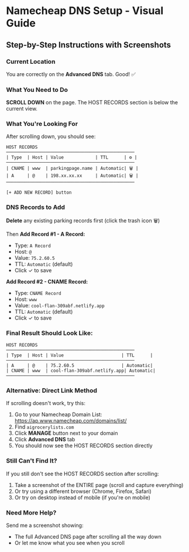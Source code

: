 # Namecheap DNS Setup - Visual Guide

## Step-by-Step Instructions with Screenshots

### Current Location
You are correctly on the **Advanced DNS** tab. Good! ✅

### What You Need to Do

**SCROLL DOWN** on the page. The HOST RECORDS section is below the current view.

### What You're Looking For

After scrolling down, you should see:

```
HOST RECORDS
─────────────────────────────────────────────────
| Type  | Host | Value            | TTL      | ⚙️ |
─────────────────────────────────────────────────
| CNAME | www  | parkingpage.name | Automatic| 🗑️ |
| A     | @    | 198.xx.xx.xx     | Automatic| 🗑️ |
─────────────────────────────────────────────────

[+ ADD NEW RECORD] button
```

### DNS Records to Add

**Delete** any existing parking records first (click the trash icon 🗑️)

Then **Add Record #1 - A Record:**
- Type: `A Record`
- Host: `@`
- Value: `75.2.60.5`
- TTL: `Automatic` (default)
- Click ✓ to save

**Add Record #2 - CNAME Record:**
- Type: `CNAME Record`
- Host: `www`
- Value: `cool-flan-309abf.netlify.app`
- TTL: `Automatic` (default)
- Click ✓ to save

### Final Result Should Look Like:

```
HOST RECORDS
─────────────────────────────────────────────────
| Type  | Host | Value                      | TTL      |
─────────────────────────────────────────────────
| A     | @    | 75.2.60.5                  | Automatic|
| CNAME | www  | cool-flan-309abf.netlify.app| Automatic|
─────────────────────────────────────────────────
```

### Alternative: Direct Link Method

If scrolling doesn't work, try this:

1. Go to your Namecheap Domain List: https://ap.www.namecheap.com/domains/list/
2. Find `aigrocerylists.com`
3. Click **MANAGE** button next to your domain
4. Click **Advanced DNS** tab
5. You should now see the HOST RECORDS section directly

### Still Can't Find It?

If you still don't see the HOST RECORDS section after scrolling:
1. Take a screenshot of the ENTIRE page (scroll and capture everything)
2. Or try using a different browser (Chrome, Firefox, Safari)
3. Or try on desktop instead of mobile (if you're on mobile)

### Need More Help?

Send me a screenshot showing:
- The full Advanced DNS page after scrolling all the way down
- Or let me know what you see when you scroll
